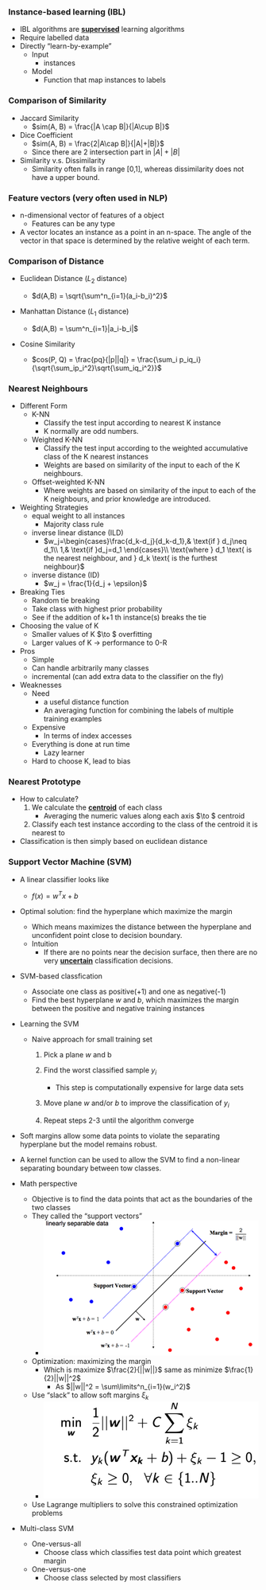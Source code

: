 ### Instance-based learning (IBL)

- IBL algorithms are **<u>supervised</u>** learning algorithms
- Require labelled data
- Directly “learn-by-example”
  - Input
    - instances
  - Model
    - Function that map instances to labels



###  Comparison of Similarity

- Jaccard Similarity
  - $sim(A, B) = \frac{|A \cap B|}{|A\cup B|}$
- Dice Coefficient
  - $sim(A, B) = \frac{2|A\cap B|}{|A|+|B|}$
  - Since there are 2 intersection part in $|A| + |B|$
- Similarity v.s. Dissimilarity
  - Similarity often falls in range [0,1], whereas dissimilarity does not have a upper bound.



### Feature vectors (very often used in NLP)

- n-dimensional vector of features of a object
  - Features can be any type
- A vector locates an instance as a point in an n-space. The angle of the vector in that space is determined by the relative weight of each term.



### Comparison of Distance

- Euclidean Distance ($L_2$ distance)

  - $d(A,B) = \sqrt{\sum^n_{i=1}(a_i-b_i)^2}$

- Manhattan Distance ($L_1$ distance)

  - $d(A,B) = \sum^n_{i=1}|a_i-b_i|$

- Cosine Similarity

  - $cos(P, Q) = \frac{pq}{|p||q|} = \frac{\sum_i p_iq_i}{\sqrt{\sum_ip_i^2}\sqrt{\sum_iq_i^2}}$



### Nearest Neighbours 

- Different Form
  - K-NN
    - Classify the test input according to nearest K instance
    - K normally are odd numbers.
  - Weighted K-NN
    - Classify the test input according to the weighted accumulative class of the K nearest instances
    - Weights are based on similarity of the input to each of the K neighbours.
  - Offset-weighted K-NN
    - Where weights are based on similarity of the input to each of the K neighbours, and prior knowledge are introduced.
- Weighting Strategies
  - equal weight to all instances
    - Majority class rule
  - inverse linear distance (ILD)
    - $w_j=\begin{cases}\frac{d_k-d_j}{d_k-d_1},& \text{if } d_j\neq d_1\\     1,& \text{if }d_j=d_1 \end{cases}\\ \text{where } d_1 \text{ is the nearest neighbour, and } d_k \text{ is the furthest neighbour}$
  - inverse distance (ID)
    - $w_j = \frac{1}{d_j + \epsilon}$
- Breaking Ties
  - Random tie breaking
  - Take class with highest prior probability
  - See if the addition of k+1 th instance(s) breaks the tie
- Choosing the value of K
  - Smaller values of K $\to $ overfitting
  - Larger values of K $\to$ performance to 0-R
- Pros
  - Simple
  - Can handle arbitrarily many classes
  - incremental (can add extra data to the classifier on the fly)
- Weaknesses
  - Need 
    - a useful distance function
    - An averaging function for combining the labels of multiple training examples
  - Expensive
    - In terms of index accesses
  - Everything is done at run time
    - Lazy learner
  - Hard to choose K, lead to bias



### Nearest Prototype

- How to calculate?
  1. We calculate the **<u>centroid</u>** of each class
     - Averaging the numeric values along each axis $\to $ centroid
  2. Classify each test instance according to the class of the centroid it is nearest to
- Classification is then simply based on euclidean distance



### Support Vector Machine (SVM)

- A linear classifier looks like
  - $f(x) = w^Tx + b$

- Optimal solution: find the hyperplane which maximize the margin

  - Which means maximizes the distance between the hyperplane and unconfident point close to decision boundary.
  - Intuition
    - If there are no points near the decision surface, then there are no very **<u>uncertain</u>** classification decisions.

- SVM-based classfication

  - Associate one class as positive(+1) and one as negative(-1)
  - Find the best hyperplane $w$ and $b$, which maximizes the margin between the positive and negative training instances

- Learning the SVM

  - Naive approach for small training set

    1. Pick a plane $w$ and b

    2. Find the worst classified sample $y_i$
       - This step is computationally expensive for large data sets

    3. Move plane $w$ and/or $b$ to improve the classification of $y_i$

    4. Repeat steps 2-3 until the algorithm converge

- Soft margins allow some data points to violate the separating hyperplane but the model remains robust.

- A kernel function can be used to allow the SVM to find a non-linear separating boundary between tow classes.

- Math perspective

  - Objective is to find the data points that act as the boundaries of the two classes
  - They called the “support vectors”
    - ![image-20190614143328773](assets/image-20190614143328773.png)
  - Optimization: maximizing the margin
    - Which is maximize $\frac{2}{||w||}$ same as minimize $\frac{1}{2}||w||^2$
      - As $||w||^2 = \sum\limits^n_{i=1}(w_i^2)$
  - Use “slack” to allow soft margins $\xi _k$
    - ![image-20190614145621704](assets/image-20190614145621704.png)
  - Use Lagrange multipliers to solve this constrained optimization problems

- Multi-class SVM

  - One-versus-all
    - Choose class which classifies test data point which greatest margin
  - One-versus-one
    - Choose class selected by most classifiers